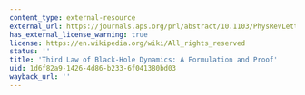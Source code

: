 ```yaml
---
content_type: external-resource
external_url: https://journals.aps.org/prl/abstract/10.1103/PhysRevLett.57.397
has_external_license_warning: true
license: https://en.wikipedia.org/wiki/All_rights_reserved
status: ''
title: 'Third Law of Black-Hole Dynamics: A Formulation and Proof'
uid: 1d6f82a9-1426-4d86-b233-6f041380bd03
wayback_url: ''
---
```

